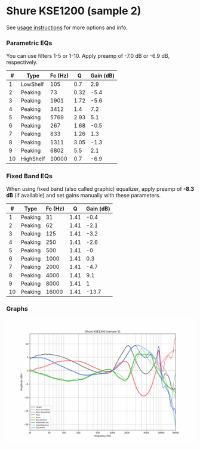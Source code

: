 # Shure KSE1200 (sample 2)
See [usage instructions](https://github.com/jaakkopasanen/AutoEq#usage) for more options and info.

### Parametric EQs
You can use filters 1-5 or 1-10. Apply preamp of -7.0 dB or -6.9 dB, respectively.

|   # | Type      |   Fc (Hz) |    Q |   Gain (dB) |
|-----|-----------|-----------|------|-------------|
|   1 | LowShelf  |       105 | 0.7  |         2.9 |
|   2 | Peaking   |        73 | 0.32 |        -5.4 |
|   3 | Peaking   |      1901 | 1.72 |        -5.6 |
|   4 | Peaking   |      3412 | 1.4  |         7.2 |
|   5 | Peaking   |      5769 | 2.93 |         5.1 |
|   6 | Peaking   |       267 | 1.68 |        -0.5 |
|   7 | Peaking   |       833 | 1.26 |         1.3 |
|   8 | Peaking   |      1311 | 3.05 |        -1.3 |
|   9 | Peaking   |      6802 | 5.5  |         2.1 |
|  10 | HighShelf |     10000 | 0.7  |        -6.9 |

### Fixed Band EQs
When using fixed band (also called graphic) equalizer, apply preamp of **-8.3 dB** (if available) and set gains manually with these parameters.

|   # | Type    |   Fc (Hz) |    Q |   Gain (dB) |
|-----|---------|-----------|------|-------------|
|   1 | Peaking |        31 | 1.41 |        -0.4 |
|   2 | Peaking |        62 | 1.41 |        -2.1 |
|   3 | Peaking |       125 | 1.41 |        -3.2 |
|   4 | Peaking |       250 | 1.41 |        -2.6 |
|   5 | Peaking |       500 | 1.41 |        -0   |
|   6 | Peaking |      1000 | 1.41 |         0.3 |
|   7 | Peaking |      2000 | 1.41 |        -4.7 |
|   8 | Peaking |      4000 | 1.41 |         9.1 |
|   9 | Peaking |      8000 | 1.41 |         1   |
|  10 | Peaking |     16000 | 1.41 |       -13.7 |

### Graphs
![](./Shure%20KSE1200%20(sample%202).png)
